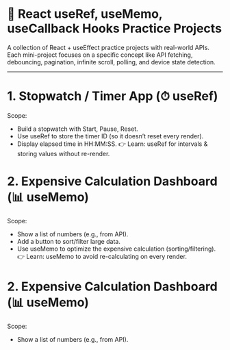 # 🚀 React useRef, useMemo, useCallback Hooks Practice Projects

A collection of React + useEffect practice projects with real-world APIs.
Each mini-project focuses on a specific concept like API fetching, debouncing, pagination, infinite scroll, polling, and device state detection.

---

# 1. Stopwatch / Timer App (⏱ useRef)
Scope:
 - Build a stopwatch with Start, Pause, Reset.
 - Use useRef to store the timer ID (so it doesn’t reset every render).
 - Display elapsed time in HH:MM:SS.
👉 Learn: useRef for intervals & storing values without re-render.

# 2. Expensive Calculation Dashboard (📊 useMemo)
Scope:
 - Show a list of numbers (e.g., from API).
 - Add a button to sort/filter large data.
 - Use useMemo to optimize the expensive calculation (sorting/filtering).
👉 Learn: useMemo to avoid re-calculating on every render.

# 2. Expensive Calculation Dashboard (📊 useMemo)
Scope:
 - Show a list of numbers (e.g., from API).
